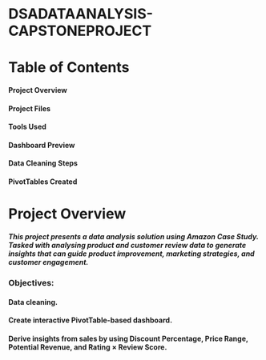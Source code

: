 # DSADATAANALYSIS-CAPSTONEPROJECT
# Table of Contents
#### Project Overview
#### Project Files
#### Tools Used
#### Dashboard Preview
#### Data Cleaning Steps
#### PivotTables Created
# Project Overview
##### This project presents a data analysis solution using Amazon Case Study. Tasked with analysing product and customer review data to generate insights that can guide product improvement, marketing strategies, and customer engagement.
### Objectives:
#### Data cleaning.
#### Create interactive PivotTable-based dashboard.
#### Derive insights from sales by using Discount Percentage, Price Range, Potential Revenue, and Rating × Review Score.

